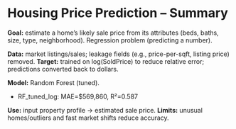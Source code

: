 # Housing Price Prediction – Summary
**Goal:** estimate a home’s likely sale price from its attributes (beds, baths, size, type, neighborhood).
Regression problem (predicting a number).

**Data:** market listings/sales; leakage fields (e.g., price-per-sqft, listing price) removed.
**Target:** trained on log(SoldPrice) to reduce relative error; predictions converted back to dollars.

**Model:** Random Forest (tuned).
- RF_tuned_log: MAE=$569,860, R²=0.587

**Use:** input property profile → estimated sale price.
**Limits:** unusual homes/outliers and fast market shifts reduce accuracy.